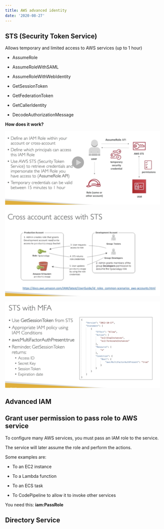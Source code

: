 ```yaml
---
title: AWS advanced identity
date: '2020-08-27'
---
```


## STS (Security Token Service)

Allows temporary and limited access to AWS services (up to 1 hour)

- AssumeRole

- AssumeRoleWithSAML

- AssumeRoleWithWebIdentity

- GetSessionToken

- GetFederationToken

- GetCallerIdentity

* DecodeAuthorizationMessage

**How does it work?**

![role](./role.jpg)

![cross](./cross.jpg)

![mfa](./mfa.jpg)

## Advanced IAM

## Grant user permission to pass role to AWS service

To configure many AWS services, you must pass an IAM role to the service.

The service will later assume the role and perform the actions.

Some examples are:

- To an EC2 instance

- To a Lambda function

- To an ECS task

- To CodePipeline to allow it to invoke other services

You need this: **iam:PassRole**

## Directory Service
